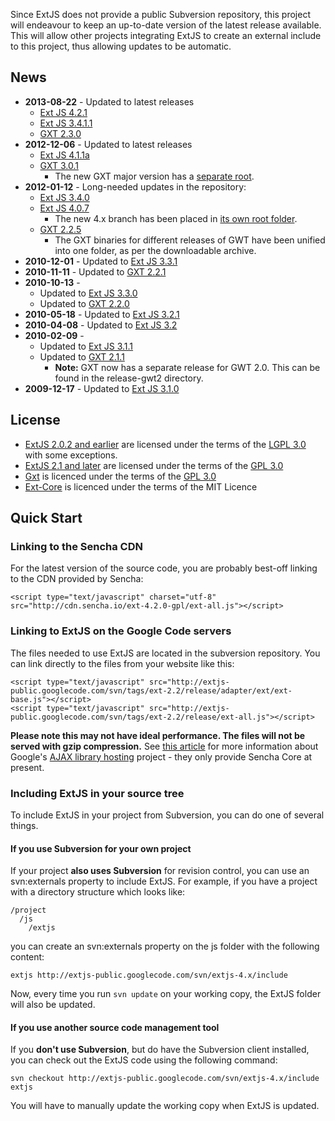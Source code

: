 Since ExtJS does not provide a public Subversion repository, this project will endeavour to keep an up-to-date version of the latest release available.
This will allow other projects integrating ExtJS to create an external include to this project, thus allowing updates to be automatic.

## News ##
  * **2013-08-22** - Updated to latest releases
    * [Ext JS 4.2.1](http://extjs-public.googlecode.com/svn/tags/extjs-4.2.1/)
    * [Ext JS 3.4.1.1](http://extjs-public.googlecode.com/svn/tags/extjs-3.4.1.1/)
    * [GXT 2.3.0](http://extjs-public.googlecode.com/svn/tags/gxt-2.3.0/)
  * **2012-12-06** - Updated to latest releases
    * [Ext JS 4.1.1a](http://extjs-public.googlecode.com/svn/tags/extjs-4.1.1a/)
    * [GXT 3.0.1](http://extjs-public.googlecode.com/svn/tags/gxt-3.0.1/)
      * The new GXT major version has a [separate root](http://extjs-public.googlecode.com/svn/gxt-3.x/).
  * **2012-01-12** - Long-needed updates in the repository:
    * [Ext JS 3.4.0](http://extjs-public.googlecode.com/svn/tags/extjs-3.4.0/)
    * [Ext JS 4.0.7](http://extjs-public.googlecode.com/svn/tags/extjs-4.0.7/)
      * The new 4.x branch has been placed in [its own root folder](http://extjs-public.googlecode.com/svn/extjs-4.x/).
    * [GXT 2.2.5](http://extjs-public.googlecode.com/svn/tags/gxt-2.2.5/)
      * The GXT binaries for different releases of GWT have been unified into one folder, as per the downloadable archive.
  * **2010-12-01** - Updated to [Ext JS 3.3.1](http://extjs-public.googlecode.com/svn/tags/extjs-3.3.1/)
  * **2010-11-11** - Updated to [GXT 2.2.1](http://extjs-public.googlecode.com/svn/tags/gxt-2.2.1/)
  * **2010-10-13** -
    * Updated to [Ext JS 3.3.0](http://extjs-public.googlecode.com/svn/tags/extjs-3.3.0/)
    * Updated to [GXT 2.2.0](http://extjs-public.googlecode.com/svn/tags/gxt-2.2.0/)
  * **2010-05-18** - Updated to [Ext JS 3.2.1](http://extjs-public.googlecode.com/svn/tags/extjs-3.2.1/)
  * **2010-04-08** - Updated to [Ext JS 3.2](http://extjs-public.googlecode.com/svn/tags/extjs-3.2/)
  * **2010-02-09** -
    * Updated to [Ext JS 3.1.1](http://extjs-public.googlecode.com/svn/tags/extjs-3.1.1/)
    * Updated to [GXT 2.1.1](http://extjs-public.googlecode.com/svn/tags/gxt-2.1.1/)
      * **Note:** GXT now has a separate release for GWT 2.0. This can be found in the release-gwt2 directory.
  * **2009-12-17** - Updated to [Ext JS 3.1.0](http://extjs-public.googlecode.com/svn/tags/extjs-3.1.0/)

## License ##
  * [ExtJS 2.0.2 and earlier](http://extjs-public.googlecode.com/svn/tags/ext-2.0.2/release/LICENSE.txt) are licensed under the terms of the [LGPL 3.0](http://www.gnu.org/licenses/lgpl.html) with some exceptions.
  * [ExtJS 2.1 and later](http://extjs-public.googlecode.com/svn/tags/ext-2.1/release/LICENSE.txt) are licensed under the terms of the [GPL 3.0](http://www.gnu.org/licenses/gpl.html)
  * [Gxt](http://extjs-public.googlecode.com/svn/tags/gxt-1.0.2/release/license.txt) is licenced under the terms of the [GPL 3.0](http://www.gnu.org/licenses/gpl.html)
  * [Ext-Core](http://code.google.com/p/extjs-public/source/browse/tags/ext-core-3.0-beta/release/LICENSE.txt) is licenced under the terms of the MIT Licence
## Quick Start ##

### Linking to the Sencha CDN ###
For the latest version of the source code, you are probably best-off linking to the CDN provided by Sencha:
```
<script type="text/javascript" charset="utf-8" src="http://cdn.sencha.io/ext-4.2.0-gpl/ext-all.js"></script>
```

### Linking to ExtJS on the Google Code servers ###
The files needed to use ExtJS are located in the subversion repository. You can link directly to the files from your website like this:
```
<script type="text/javascript" src="http://extjs-public.googlecode.com/svn/tags/ext-2.2/release/adapter/ext/ext-base.js"></script>
<script type="text/javascript" src="http://extjs-public.googlecode.com/svn/tags/ext-2.2/release/ext-all.js"></script>
```
**Please note this may not have ideal performance. The files will not be served with gzip compression.**
See [this article](http://ajaxian.com/archives/announcing-ajax-libraries-api-speed-up-your-ajax-apps-with-googles-infrastructure) for more information about Google's [AJAX library hosting](http://code.google.com/apis/ajaxlibs/) project - they only provide Sencha Core at present.

### Including ExtJS in your source tree ###
To include ExtJS in your project from Subversion, you can do one of several things.

#### If you use Subversion for your own project ####
If your project **also uses Subversion** for revision control, you can use an svn:externals property to include ExtJS. For example, if you have a project with a directory structure which looks like:
```
/project
  /js
    /extjs
```
you can create an svn:externals property on the js folder with the following content:
```
extjs http://extjs-public.googlecode.com/svn/extjs-4.x/include
```
Now, every time you run `svn update` on your working copy, the ExtJS folder will also be updated.

#### If you use another source code management tool ####
If you **don't use Subversion**, but do have the Subversion client installed, you can check out the ExtJS code using the following command:
```
svn checkout http://extjs-public.googlecode.com/svn/extjs-4.x/include extjs
```
You will have to manually update the working copy when ExtJS is updated.